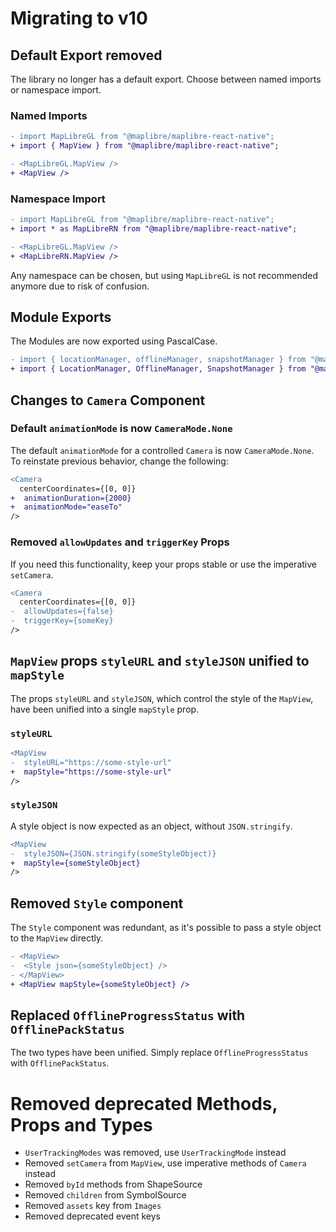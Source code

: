 # Migrating to v10

## Default Export removed

The library no longer has a default export. Choose between named imports or namespace import.

### Named Imports

```diff
- import MapLibreGL from "@maplibre/maplibre-react-native";
+ import { MapView } from "@maplibre/maplibre-react-native";

- <MapLibreGL.MapView />
+ <MapView />
```

### Namespace Import

```diff
- import MapLibreGL from "@maplibre/maplibre-react-native";
+ import * as MapLibreRN from "@maplibre/maplibre-react-native";

- <MapLibreGL.MapView />
+ <MapLibreRN.MapView />
```

Any namespace can be chosen, but using `MapLibreGL` is not recommended anymore due to risk of confusion.

## Module Exports

The Modules are now exported using PascalCase.

```diff
- import { locationManager, offlineManager, snapshotManager } from "@maplibre/maplibre-react-native";
+ import { LocationManager, OfflineManager, SnapshotManager } from "@maplibre/maplibre-react-native";
```

## Changes to `Camera` Component

### Default `animationMode` is now `CameraMode.None`

The default `animationMode` for a controlled `Camera` is now `CameraMode.None`. To reinstate previous behavior, change the following:

```diff
<Camera
  centerCoordinates={[0, 0]}
+  animationDuration={2000}
+  animationMode="easeTo"
/>
```

### Removed `allowUpdates` and `triggerKey` Props

If you need this functionality, keep your props stable or use the imperative `setCamera`. 

```diff
<Camera
  centerCoordinates={[0, 0]}
-  allowUpdates={false}
-  triggerKey={someKey}
/>
```

## `MapView` props `styleURL` and `styleJSON` unified to `mapStyle`

The props `styleURL` and `styleJSON`, which control the style of the `MapView`, have been unified into a single `mapStyle` prop.

### `styleURL`

```diff
<MapView
-  styleURL="https://some-style-url"
+  mapStyle="https://some-style-url"
/>
```

### `styleJSON`

A style object is now expected as an object, without `JSON.stringify`.

```diff
<MapView
-  styleJSON={JSON.stringify(someStyleObject)}
+  mapStyle={someStyleObject}
/>
```

## Removed `Style` component

The `Style` component was redundant, as it's possible to pass a style object to the `MapView` directly.

```diff
- <MapView>
-  <Style json={someStyleObject} />
- </MapView>
+ <MapView mapStyle={someStyleObject} />
```

## Replaced `OfflineProgressStatus` with `OfflinePackStatus`

The two types have been unified. Simply replace `OfflineProgressStatus` with `OfflinePackStatus`.

# Removed deprecated Methods, Props and Types

- `UserTrackingModes` was removed, use `UserTrackingMode` instead
- Removed `setCamera` from `MapView`, use imperative methods of `Camera` instead
- Removed `byId` methods from ShapeSource
- Removed `children` from SymbolSource
- Removed `assets` key from `Images`
- Removed deprecated event keys
